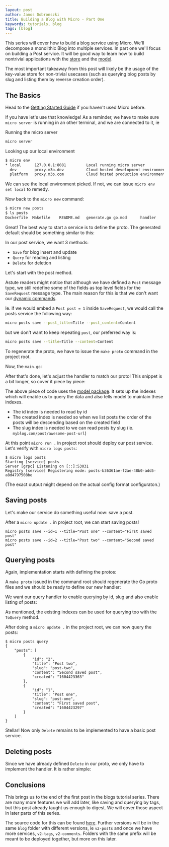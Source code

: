 ```yaml
---
layout: post
author: Janos Dobronszki
title: Building a Blog with Micro - Part One
keywords: tutorials, blog
tags: [blog]
---
```


This series will cover how to build a blog service using Micro. We'll decompose a monolithic Blog into multiple services. 
In part one we'll focus on building a Post service. It will be good way to learn how to build nontrivial applications with 
the [store](https://micro.dev/reference#store) and the [model](https://github.com/micro/dev/tree/master/model).

The most important takeaway from this post will likely be the usage of the key-value store for non-trivial usecases 
(such as querying blog posts by slug and listing them by reverse creation order).

## The Basics

Head to the [Getting Started Guide](/getting-started) if you haven't used Micro before.

If you have let's use that knowledge! As a reminder, we have to make sure `micro server` is running in an other terminal, 
and we are connected to it, ie


Running the micro server

```sh
micro server
```

Looking up our local environment

```sh
$ micro env
* local      127.0.0.1:8081         Local running micro server
  dev        proxy.m3o.dev          Cloud hosted development environment
  platform   proxy.m3o.com          Cloud hosted production environment
```

We can see the local environment picked. If not, we can issue `micro env set local` to remedy.   

Now back to the `micro new` command:

```sh
$ micro new posts
$ ls posts
Dockerfile	Makefile	README.md	generate.go	go.mod		handler		main.go		proto
```

Great! The best way to start a service is to define the proto. The generated default should be something similar to this:

In our post service, we want 3 methods:
- `Save` for blog insert and update
- `Query` for reading and listing
- `Delete` for deletion

Let's start with the post method.

<script src="https://gist.github.com/asim/31628c6faf61b392b31bcefc79daa289.js"></script>

Astute readers might notice that although we have defined a `Post` message type, we still redefine some of the fields as top level fields for the `SaveRequest` message type.
The main reason for this is that we don't want our [dynamic commands](https://micro.dev/reference#dynamic-commands).

Ie. if we would embed a `Post post = 1` inside `SaveRequest`, we would call the posts service the following way:

```sh
micro posts save --post_title=Title --post_content=Content
```

but we don't want to keep repeating `post`, our preferred way is:

```sh
micro posts save --title=Title --content=Content
```

To regenerate the proto, we have to issue the `make proto` command in the project root.

Now, the `main.go`:

<script src="https://gist.github.com/asim/99d3bea6fdd234b373473309cab055a1.js"></script>

After that's done, let's adjust the handler to match our proto! This snippet is a bit longer, so cover it piece by piece:

<script src="https://gist.github.com/asim/10b96ed42e300959ec96e963ed4cc6e2.js"></script>

The above piece of code uses the [model package](https://github.com/micro/dev/tree/master/model). It sets up the indexes which will enable us to query the data and also tells model to maintain these indexes.

- The id index is needed to read by id
- The created index is needed so when we list posts the order of the posts will be descending based on the created field
- The slug index is needed to we can read posts by slug (ie. `myblog.com/post/awesome-post-url`)

At this point `micro run .` in project root should deploy our post service. Let's verify with `micro logs posts`:

```
$ micro logs posts
Starting [service] posts
Server [grpc] Listening on [::]:53031
Registry [service] Registering node: posts-b36361ae-f2ae-48b0-add5-a8d4797508be
```

(The exact output might depend on the actual config format configuraton.)

## Saving posts

Let's make our service do something useful now: save a post.

<script src="https://gist.github.com/asim/a1870dccc4ad1eb137a602ae9e884af6.js"></script>

After a `micro update .` in project root, we can start saving posts!

```
micro posts save --id=1 --title="Post one" --content="First saved post"
micro posts save --id=2 --title="Post two" --content="Second saved post"
```

## Querying posts

Again, implementation starts with defining the protos:

<script src="https://gist.github.com/asim/d3dea1832609b32538838529e693f9bf.js"></script>

A `make proto` issued in the command root should regenerate the Go proto files and we should be ready to define our new handler:

We want our query handler to enable querying by id, slug and also enable listing of posts:
<script src="https://gist.github.com/asim/4cc45b6fceb459332a61bed0f88a99d6.js"></script>

As mentioned, the existing indexes can be used for querying too with the `ToQuery` method.

After doing a `micro update .` in the project root, we can now query the posts:

```
$ micro posts query
{
	"posts": [
		{
			"id": "2",
			"title": "Post two",
			"slug": "post-two",
			"content": "Second saved post",
			"created": "1604423363"
		},
		{
			"id": "1",
			"title": "Post one",
			"slug": "post-one",
			"content": "First saved post",
			"created": "1604423297"
		}
	]
}

```

Stellar! Now only `Delete` remains to be implemented to have a basic post service.

## Deleting posts

Since we have already defined `Delete` in our proto, we only have to implement the handler. It is rather simple:

<script src="https://gist.github.com/asim/a3c7875a5fc47439b43740b274ab3ac3.js"></script>

## Conclusions

This brings us to the end of the first post in the blogs tutorial series.
There are many more features we will add later, like saving and querying by tags, but this post already taught us enough to digest.
We will cover those aspect in later parts of this series.

The source code for this can be found [here](https://github.com/micro/dev/tree/master/blog/v1-posts).
Further versions will be in the same `blog` folder with different versions, ie `v2-posts` and once we have more services, `v2-tags`, `v2-comments`.
Folders with the same prefix will be meant to be deployed together, but more on this later.

